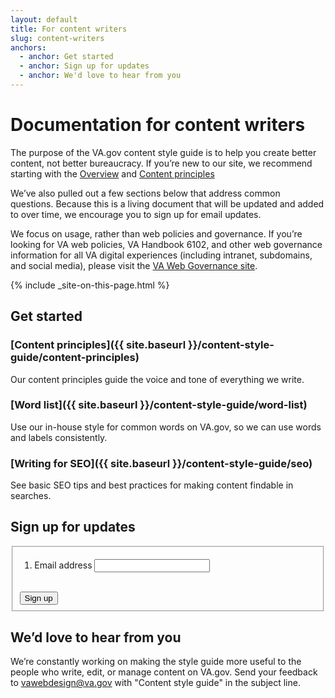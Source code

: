 ```yaml
---
layout: default
title: For content writers
slug: content-writers
anchors:
  - anchor: Get started
  - anchor: Sign up for updates
  - anchor: We'd love to hear from you
---
```


# Documentation for content writers

<div class="va-introtext">
  The purpose of the VA.gov content style guide is to help you create better content, not better bureaucracy. If you’re new to our site, we recommend starting with the <a href="{{ site.baseurl }}/content-style-guide/">Overview</a> and <a href="{{ site.baseurl }}/content-style-guide/content-principles">Content principles</a>
</div>

We’ve also pulled out a few sections below that address common questions. Because this is a living document that will be updated and added to over time, we encourage you to sign up for email updates.

We focus on usage, rather than web policies and governance. If you’re looking for VA web policies, VA Handbook 6102, and other web governance information for all VA digital experiences (including intranet, subdomains, and social media), please visit the [VA Web Governance site](<https://www.va.gov/web/index.cfm>).

{% include _site-on-this-page.html %}

## Get started

### [Content principles]({{ site.baseurl }}/content-style-guide/content-principles)
Our content principles guide the voice and tone of everything we write.

### [Word list]({{ site.baseurl }}/content-style-guide/word-list)
Use our in-house style for common words on VA.gov, so we can use words and labels consistently.

### [Writing for SEO]({{ site.baseurl }}/content-style-guide/seo)
See basic SEO tips and best practices for making content findable in searches.

## Sign up for updates
<form id="GD-snippet-form" action="https://public.govdelivery.com/accounts/USVADS/subscribers/qualify" accept-charset="UTF-8" method="post">
  <input name="utf8" type="hidden" value="&#x2713;" />
  <input type="hidden" name="authenticity_token" value="+Ycg18OTfytwWfUKmlfsFpLivhrAZfJCZ0YtJ0f88YnpHqz4WcsolaudXm6tMS8UrZ9aagwWiSg3bEVp5xWCLg==" />
  <input type="hidden" name="topic_id" id="topic_id" value="USVADS_2" />
  <fieldset>
<ol class="usa-unstyled-list vads-u-margin--0">
      <li class="email_fields">
        <label for="email">Email address</label>
        <input type="text" name="email" id="email" class="usa-input" />
      </li>
    </ol>
      <div>
      <button type="submit" class="usa-button vads-u-width--auto">Sign up</button>
    </div>
  </fieldset>
</form>

## We’d love to hear from you
We’re constantly working on making the style guide more useful to the people who write, edit, or manage content on VA.gov. Send your feedback to [vawebdesign@va.gov](mailto:vawebdesign@va.gov) with "Content style guide" in the subject line.
